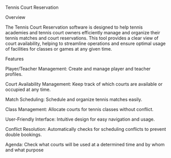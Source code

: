Tennis Court Reservation

Overview

The Tennis Court Reservation software is designed to help tennis academies and tennis court owners efficiently manage and organize their tennis matches and court reservations. This tool provides a clear view of court availability, helping to streamline operations and ensure optimal usage of facilities for classes or games at any given time.


Features

Player/Teacher Management: Create and manage player and teacher profiles.

Court Availability Management: Keep track of which courts are available or occupied at any time.

Match Scheduling: Schedule and organize tennis matches easily.

Class Management: Allocate courts for tennis classes without conflict.

User-Friendly Interface: Intuitive design for easy navigation and usage.

Conflict Resolution: Automatically checks for scheduling conflicts to prevent double bookings.

Agenda: Check what courts will be used at a determined time and by whom and what purpose
